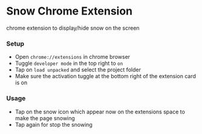 # Snow Chrome Extension
chrome extension to display/hide snow on the screen

### Setup

 * Open `chrome://extensions` in chrome browser
 * Tuggle `developer mode` in the top right to `on`
 * Tap on `load unpacked` and select the project folder
 * Make sure the activation tuggle at the bottom right of the extension card is on
 
### Usage

 * Tap on the snow icon which appear now on the extensions space to make the page snowing
 * Tap again for stop the snowing
